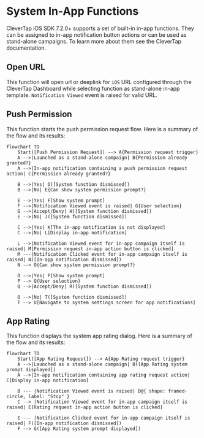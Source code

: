 # System In-App Functions
CleverTap iOS SDK 7.2.0+ supports a set of built-in in-app functions. They can be assigned to in-app notification button actions or can be used as stand-alone campaigns. To learn more about them see the CleverTap documentation.

## Open URL
This function will open url or deeplink for `iOS` URL configured through the CleverTap Dashboard while selecting function as stand-alone in-app template. `Notification Viewed` event is raised for valid URL.

## Push Permission
This function starts the push permission request flow. Here is a summary of the flow and its results:
```mermaid
flowchart TD
    Start([Push Permission Request]) --> A{Permission request trigger}
    A -->|Launched as a stand-alone campaign| B{Permission already granted?}
    A -->|In-app notification containing a push permission request action| C{Permission already granted?}
    
    B -->|Yes| D([System function dismissed])
    B -->|No| E{Can show system permission prompt?}
    
    E -->|Yes| F[Show system prompt]
    F -->|Notification Viewed event is raised| G{User selection}
    G -->|Accept/Deny| H([System function dismissed])
    E -->|No| J([System function dismissed])
    
    C -->|Yes| K[The in-app notification is not displayed]
    C -->|No| L[Display in-app notification]
    
    L -->|Notification Viewed event for in-app campaign itself is raised| M[Permission request in-app action button is clicked]
    M ---|Notification Clicked event for in-app campaign itself is raised| N([In-app notification dismissed])
    N --> O{Can show system permission prompt?}
    
    O -->|Yes| P[Show system prompt]
    P --> Q{User selection}
    Q -->|Accept/Deny| R([System function dismissed])
    
    O -->|No| T([System function dismissed])
    T --> U[Navigate to system settings screen for app notifications]
```

## App Rating
This function displays the system app rating dialog. Here is a summary of the flow and its results:
```mermaid
flowchart TD
    Start([App Rating Request]) --> A{App Rating request trigger}
    A -->|Launched as a stand-alone campaign| B([App Rating system prompt displayed])
    A -->|In-app notification containing app rating request action| C[Display in-app notification]
    
    B --- |Notification Viewed event is raised| D@{ shape: framed-circle, label: "Stop" }
    C --> |Notification Viewed event for in-app campaign itself is raised| E[Rating request in-app action button is clicked]

    E --- |Notification Clicked event for in-app campaign itself is raised| F([In-app notification dismissed])
    F --> G([App Rating system prompt displayed])
```